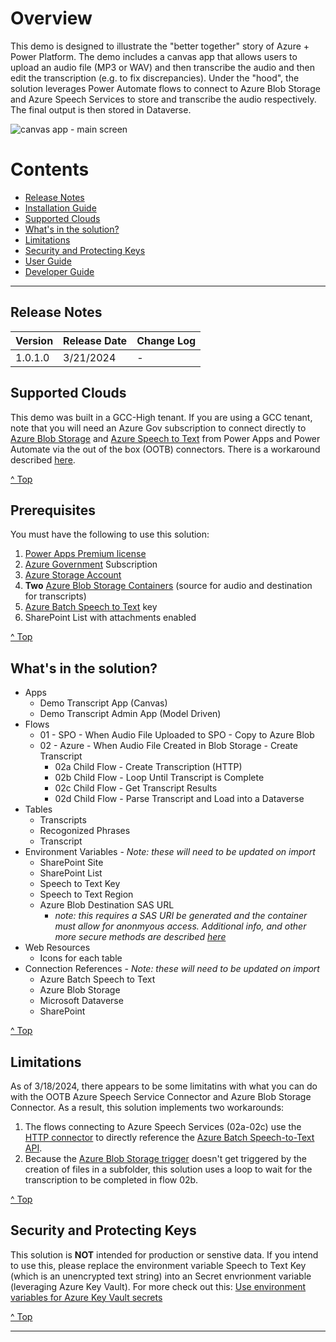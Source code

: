 # Overview
This demo is designed to illustrate the "better together" story of Azure + Power Platform.  The demo includes a canvas app that allows users to upload an audio file (MP3 or WAV) and then transcribe the audio and then edit the transcription (e.g. to fix discrepancies). Under the "hood", the solution leverages Power Automate flows to connect to Azure Blob Storage and Azure Speech Services to store and transcribe the audio respectively.  The final output is then stored in Dataverse.


![canvas app - main screen](https://github.com/microsoft/Federal-Business-Applications/assets/12347531/45514b7e-ab60-4daa-95a6-cd227f1a45f0)

# Contents
- [Release Notes](#release-notes)
- [Installation Guide](installation-guide.md)
- [Supported Clouds](#supported-clouds)
- [What's in the solution?](#whats-in-the-solution)
- [Limitations](#limitations)
- [Security and Protecting Keys](#security-and-protecting-keys)
- [User Guide](user-guide.md)
- [Developer Guide](developer-guide.md)

***

## Release Notes
| Version | Release Date | Change Log |
| :------ | :---------- | :--------- |
| 1.0.1.0 | 3/21/2024 | - | 

## Supported Clouds
This demo was built in a GCC-High tenant.  If you are using a GCC tenant, note that you will need an Azure Gov subscription to connect directly to [Azure Blob Storage](https://powerautomate.microsoft.com/en-us/connectors/details/shared_azureblob/azure-blob-storage/) and [Azure Speech to Text](https://powerautomate.microsoft.com/en-us/connectors/details/shared_cognitiveservicesspe/azure-batch-speech-to-text/) from Power Apps and Power Automate via the out of the box (OOTB) connectors.  There is a workaround described [here](https://github.com/microsoft/Federal-Business-Applications/wiki/PowerApps-Connecting-from-GCC-to-any-Endpoint-including-Commercial-Azure). 

[^ Top](#contents)

## Prerequisites
You must have the following to use this solution:
1. [Power Apps Premium license](https://powerapps.microsoft.com/en-us/pricing/)
2. [Azure Government](https://azure.microsoft.com/en-us/explore/global-infrastructure/government/) Subscription
3. [Azure Storage Account](https://learn.microsoft.com/en-us/azure/storage/common/storage-account-overview)
4. **Two** [Azure Blob Storage Containers](https://learn.microsoft.com/en-us/azure/storage/blobs/storage-blobs-introduction) (source for audio and destination for transcripts)
5. [Azure Batch Speech to Text](https://learn.microsoft.com/en-us/azure/ai-services/speech-service/batch-transcription) key
6. SharePoint List with attachments enabled
   
[^ Top](#contents)

## What's in the solution?
- Apps
  - Demo Transcript App (Canvas)
  - Demo Transcript Admin App (Model Driven)
- Flows
  - 01 - SPO - When Audio File Uploaded to SPO - Copy to Azure Blob
  - 02 - Azure - When Audio File Created in Blob Storage - Create Transcript
    - 02a Child Flow - Create Transcription (HTTP)
    - 02b Child Flow - Loop Until Transcript is Complete
    - 02c Child Flow - Get Transcript Results
    - 02d Child Flow - Parse Transcript and Load into a Dataverse
- Tables
  - Transcripts
  - Recogonized Phrases
  - Transcript
- Environment Variables - *Note: these will need to be updated on import*
  - SharePoint Site
  - SharePoint List
  - Speech to Text Key
  - Speech to Text Region
  - Azure Blob Destination SAS URL
    - *note: this requires a SAS URI be generated and the container must allow for anonmyous access.  Additional info, and other more secure methods are described [here](https://learn.microsoft.com/en-us/azure/ai-services/speech-service/batch-transcription-create?pivots=rest-api#specify-a-destination-container-url)*
- Web Resources
  - Icons for each table
- Connection References - *Note: these will need to be updated on import*
  - Azure Batch Speech to Text
  - Azure Blob Storage
  - Microsoft Dataverse
  - SharePoint

[^ Top](#contents)

## Limitations
As of 3/18/2024, there appears to be some limitatins with what you can do with the OOTB Azure Speech Service Connector and Azure Blob Storage Connector.  As a result, this solution implements two workarounds:
1. The flows connecting to Azure Speech Services (02a-02c) use the [HTTP connector](https://learn.microsoft.com/en-us/training/modules/http-connectors/) to directly reference the [Azure Batch Speech-to-Text API](https://learn.microsoft.com/en-us/azure/ai-services/speech-service/batch-transcription).
2. Because the [Azure Blob Storage trigger](https://learn.microsoft.com/en-us/connectors/azureblob/#triggers) doesn't get triggered by the creation of files in a subfolder, this solution uses a loop to wait for the transcription to be completed in flow 02b.

[^ Top](#contents)

## Security and Protecting Keys
This solution is **NOT** intended for production or senstive data. If you intend to use this, please replace the environment variable Speech to Text Key (which is an unencrypted text string) into an Secret envrionment variable (leveraging Azure Key Vault). For more check out this: [Use environment variables for Azure Key Vault secrets](https://learn.microsoft.com/en-us/power-apps/maker/data-platform/environmentvariables-azure-key-vault-secrets)

[^ Top](#contents)
***





